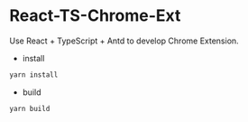 # React-TS-Chrome-Ext

Use React + TypeScript + Antd to develop Chrome Extension.

- install

```sh
yarn install
```

- build

```sh
yarn build
```

